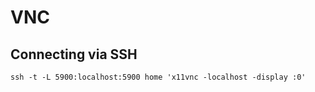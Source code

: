 # VNC

## Connecting via SSH


```shell
ssh -t -L 5900:localhost:5900 home 'x11vnc -localhost -display :0'
```
